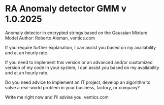 # RA Anomaly detector GMM v 1.0.2025
Anomaly detector in encrypted strings based on the Gaussian Mixture Model
Author: Roberto Aleman, ventics.com

If you require further explanation, I can assist you based on my availability and at an hourly rate.

If you need to implement this version or an advanced and/or customized version of my code in your system, I can assist you based on my availability and at an hourly rate. 

Do you need advice to implement an IT project, develop an algorithm to solve a real-world problem in your business, factory, or company?

Write me right now and I'll advise you.
ventics.com
